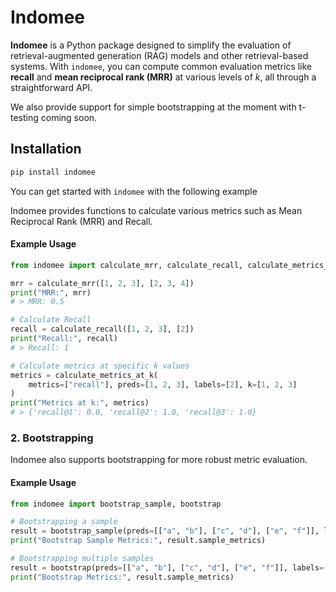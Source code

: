 # Indomee

**Indomee** is a Python package designed to simplify the evaluation of retrieval-augmented generation (RAG) models and other retrieval-based systems. With `indomee`, you can compute common evaluation metrics like **recall** and **mean reciprocal rank (MRR)** at various levels of _k_, all through a straightforward API.

We also provide support for simple bootstrapping at the moment with t-testing coming soon.

## Installation

```bash
pip install indomee
```

You can get started with `indomee` with the following example

Indomee provides functions to calculate various metrics such as Mean Reciprocal Rank (MRR) and Recall.

#### Example Usage

```python
from indomee import calculate_mrr, calculate_recall, calculate_metrics_at_k

mrr = calculate_mrr([1, 2, 3], [2, 3, 4])
print("MRR:", mrr)
# > MRR: 0.5

# Calculate Recall
recall = calculate_recall([1, 2, 3], [2])
print("Recall:", recall)
# > Recall: 1

# Calculate metrics at specific k values
metrics = calculate_metrics_at_k(
    metrics=["recall"], preds=[1, 2, 3], labels=[2], k=[1, 2, 3]
)
print("Metrics at k:", metrics)
# > {'recall@1': 0.0, 'recall@2': 1.0, 'recall@3': 1.0}
```

### 2. Bootstrapping

Indomee also supports bootstrapping for more robust metric evaluation.

#### Example Usage

```python
from indomee import bootstrap_sample, bootstrap

# Bootstrapping a sample
result = bootstrap_sample(preds=[["a", "b"], ["c", "d"], ["e", "f"]], labels=[["a", "b"], ["c", "d"], ["e", "f"]], n_samples=10, metrics=["recall"], k=[1, 2, 3])
print("Bootstrap Sample Metrics:", result.sample_metrics)

# Bootstrapping multiple samples
result = bootstrap(preds=[["a", "b"], ["c", "d"], ["e", "f"]], labels=[["a", "b"], ["c", "d"], ["e", "f"]], n_samples=10, n_iterations=10, metrics=["recall"], k=[1, 2, 3])
print("Bootstrap Metrics:", result.sample_metrics)
```
